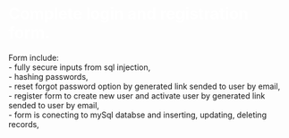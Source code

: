 <h1 style="color:#fff;"><b>Complete login and registration form.</b></h1>
<p>
Form include:<br>
- fully secure inputs from sql injection,<br>
- hashing passwords,<br>
- reset forgot password option by generated link sended to user by email,<br>
- register form to create new user and activate user by generated link sended to user by email,<br>
- form is conecting to mySql databse and inserting, updating, deleting records,<br>
</p>  
